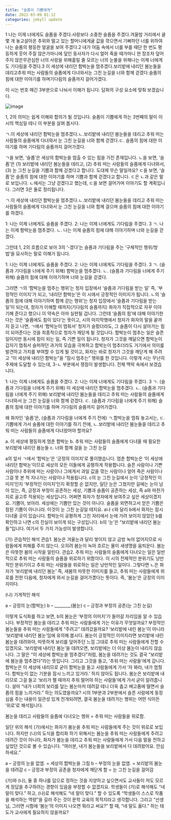 ```yaml
---
title: "슬픔이 기쁨에게"
date: 2022-03-09 01:12
categories: jekyll update
---
```


1
나는 이제 너에게도 슬픔을 주겠다.사랑보다 소중한 슬픔을 주겠다.겨울밤 거리에서 귤 몇 개 놓고살아온 추위와 떨고 있는 할머니에게귤 값을 깎으면서 기뻐하던 너를 위하여나는 슬픔의 평등한 얼굴을 보여 주겠다.2
내가 어둠 속에서 너를 부를 때단 한 번도 평등하게 웃어 주질 않은가마니에 덮인 동사자가 다시 얼어 죽을 때가마니 한 장조차 덮어주지 않은무관심한 너의 사랑을 위해흘릴 줄 모르는 너의 눈물을 위해나는 이제 너에게도 기다림을 주겠다.3
이 세상에 내리던 함박눈을 멈추겠다.보리밭에 내리던 봄눈들을 데리고추워 떠는 사람들의 슬픔에게 다녀와서눈 그친 눈길을 너와 함께 걷겠다.슬픔의 힘에 대한 이야기를 하며기다림의 슬픔까지 걸어가겠다.

이 시는 번호 매긴 3부분으로 나눠서 이해가 됩니다. 담화의 구성 요소에 맞춰 보겠습니다.

![image](http://zipnumsa.github.io/media/sad.png)


1, 2의 의미는 쉽게 이해와 합의가 될 것입니다. 슬픔이 기쁨에게 하는 3번째의 말이 이 시의 핵심일 테니 이 부분을 살펴 봅시다. 

ㄱ.이 세상에 내리던 함박눈을 멈추겠다.ㄴ.보리밭에 내리던 봄눈들을 데리고 추워 떠는 사람들의 슬픔에게 다녀와서 눈 그친 눈길을 너와 함께 걷겠다.ㄷ. 슬픔의 힘에 대한 이야기를 하며 기다림의 슬픔까지 걸어가겠다.

ㄱ을 보면, ‘슬픔’은 세상의 함박눈을 멈출 수 있는 힘을 가진 존재입니다.
ㄴ을 보면, ‘슬픔’은 (1) 보리밭에 내리던 봄눈들을 데리고, (2) 추워 떠는 사람들의 슬픔에게 다녀와서, (3) 눈 그친 눈길을 기쁨과 함께 걷겠다고 합니다. 도대체 무슨 말일까요?
ㄷ을 보면, ‘슬픔’은 슬픔의 힘에 대한 이야기를 하며 기쁨과 함께 걷겠다고 합니다. ㄷ은 ㄴ과 같은 말로 보입니다. ㄴ에서는 그냥 걷겠다고 했는데, ㄷ을 보면 걸어가며 이야기도 할 계획입니다. 그러면 3은 둘로 정리됩니다.

ㄱ.이 세상에 내리던 함박눈을 멈추겠다.ㄴ.보리밭에 내리던 봄눈들을 데리고 추워 떠는 사람들의 슬픔에게 다녀와서 눈 그친 눈길을 너와 함께 걸으며 슬픔의 힘에 대한 이야기를 하겠다.

1: 나는 이제 너에게도 슬픔을 주겠다.
2: 나는 이제 너에게도 기다림을 주겠다.
3
ㄱ. 나는 이제 함박눈을 멈추겠다.
ㄴ. 나는 이제 슬픔의 힘에 대해 이야기하며 너와 눈길을 걷겠다.

그런데 1, 2의 흐름으로 보아 3의 ‘-겠다’는 슬픔과 기다림을 주는 ‘구체적인 행위/방법’을 묘사하는 말로 이해가 됩니다.

1: 나는 이제 너에게도 슬픔을 주겠다.
2: 나는 이제 너에게도 기다림을 주겠다.
3
ㄱ. (슬픔과 기다림을 너에게 주기 위해) 함박눈을 멈추겠다.
ㄴ. (슬픔과 기다림을 너에게 주기 위해) 슬픔의 힘에 대해 이야기하며 너와 눈길을 걷겠다.

그러면 ㄱ의 ‘함박눈을 멈추는 행위’는 청자 입장에서 ‘슬픔과 기다림을 받는 일’ 즉, ‘부정적인 이미지’가 되고, ‘내리던 함박눈’은 이 시에서 긍정적인 이미지가 됩니다.
ㄴ의 ‘슬픔의 힘에 대해 이야기하며 함께 걷는 행위’는 청자 입장에서 ‘슬픔과 기다림을 받는 일’이 되는데, 청자가 이해할 때까지(기다림의 슬픔까지) 화자가 직접적으로 자꾸 이야기해 준다고 했으니 이 약속은 아마 실현될 겁니다.
그런데 ‘슬픔의 힘’에 대해 이야기한다는 것은 ‘슬픔에도 힘이 있다’는 뜻이고, 시의 마지막행에서 청자가 화자의 말을 끝까지 듣고 나면, ㄱ에서 ‘함박눈이 멈춰서’ 청자가 슬펐더라도, 그 슬픔이 다시 살아가는 힘이 되어준다는 것을 최종적으로 청자가 깨닫게 될 것입니다. 함박눈이 멈추는 일은 슬픈 일이지만 동시에 힘이 되는 일, 즉 기쁜 일이 됩니다. 청자가 그것을 깨달으면 함박눈이 갑자기 멈춰서 슬퍼하던 과거의 모습을 극복하고 합박눈이 멈추더라도 거기에서 의미를 발견하고 가치를 부여할 수 있게 될 것이고, 화자는 바로 청자가 그것을 깨닫게 해 주려고 “이 세상에 내리던 함박눈”을 “잠시 멈추는” 행위를 한 것입니다.
이렇게 시는 무난히 주제에 도달할 수 있는데, 3-ㄴ 부분에서 쟁점이 발생합니다.
전체 맥락 속에서 보겠습니다.

1: 나는 이제 너에게도 슬픔을 주겠다.
2: 나는 이제 너에게도 기다림을 주겠다.
3
ㄱ. (슬픔과 기다림을 너에게 주기 위해) 이 세상에 내리던 함박눈을 멈추겠다.
ㄴ. (슬픔과 기다림을 너에게 주기 위해) 보리밭에 내리던 봄눈들을 데리고 추워 떠는 사람들의 슬픔에게 다녀와서 눈 그친 눈길을 너와 함께 걷겠다.
ㄷ. (슬픔과 기다림을 너에게 주기 위해) 슬픔의 힘에 대한 이야기를 하며 기다림의 슬픔까지 걸어가겠다.

왜 화자인 ‘슬픔’은, (슬픔과 기다림을 너에게 주기 전에) ㄱ.함박눈을 멈춰 놓고서는, ㄷ.기쁨에게 가서 슬픔에 대한 이야기를 하기 전에, ㄴ.보리밭에 내리던 봄눈들을 데리고 추워 떠는 사람들의 슬픔에게 다녀왔어야 할까요?

a. 이 세상에 평등하게 멈춘 함박눈
b. 추워 떠는 사람들의 슬픔에게 다녀올 때 필요한 보리밭에 내리던 봄눈들 
c. 너와 함께 걸을 눈 그친 눈길

a의 앞서 ㄱ에서 ‘함박눈’은 ‘긍정의 이미지’로 풀이했습니다. 멈춘 함박눈은 ‘이 세상에 내리던 함박눈’이므로 세상의 모든 이들에게 공평하게 작용합니다. 슬픈 사람이나 기쁜 사람이나 추위에 떠는 사람이나 그에게서 과일 값을 깎는 사람이나 얼어 죽은 사람이나 그걸 못 본 척 지나가는 사람이나 적용됩니다.
c의 눈 그친 눈길에서 눈이 ‘긍정적인 이미지’인지 ‘부정적인 이미지’인지 확정할 순 없지만, 일단 눈은 그쳤지만 길에는 눈이 남아 있는, 즉, 긍정과 부정이 공존하는 세상, 기쁨과 슬픔이 공존하는 세상, 즉 a와 마찬가지로 골고루 적용되는 세상입니다. 어쩌면 화자가 청자에게 보여주고 싶은 세상이겠지요. 기쁨아, 보아라. 세상에는 기쁨만 있는 것이 아니다. 슬픔을 외면하고서 얻은 기쁨은 참된 기쁨이 아니니라. 이것이 눈 그친 눈길일 테지요.
a나 c와 달리 b에서 화자는 잠시 다녀올 곳이 있습니다. 함박눈이 공평하게 그친 자리에서 눈에 가려 보이지 않았던 b를 확인하고 나면 c의 진실이 보이게 되는 구성입니다. 
b의 ‘눈’은 “보리밭에 내리던 봄눈들”입니다. 여기서 두 가지 가능성이 발생합니다.

(가) 관습적인 해석
관습1. 봄눈은 겨울눈과 달리 쌓이지 않고 금방 녹아 없어지므로 사람들에게 피해를 주지 않는다. 오히려 봄눈이 녹아 흐르는 물이 새생명을 움틔운다. 봄눈은 따뜻한 봄의 시작을 알린다.
관습2. 추워 떠는 사람들의 슬픔에게 다녀오는 일은 일반적으로 추워 떠는 사람들의 슬픔을 위로하기 위함이다. 이 시의 전체적인 분위기도 낭만적인 분위기이고 추워 떠는 사람들을 위로하는 일은 낭만적인 일이다.
그렇다면 ㄴ은 화자가 ‘보리밭에 내리던 봄눈’ 즉, 새봄의 따뜻한 이미지를 들고, 추워 떠는 사람들에게 위로를 전한 다음에, 청자에게 와서 눈길을 걸어가곘다는 뜻이다. 
즉, ‘봄눈’은 긍정의 이미지이다.

(나) 기게적인 해석

a – 긍정의 눈(함박눈)
b – ________(봄눈)
c – 긍정과 부정의 공존(눈 그친 눈길)

이렇게 도식화를 하고 보면, b의 봄눈은 ‘부정의 이미지’가 들어갈 자리임을 알 수 있습니다. 부정적인 봄눈을 데리고 추워 떠는 사람들에게 가는 이유가 무엇일까요? 부정적인 봄눈들을 추워 떠는 사람들에게 “주려고” 데려갔을까요? 
‘보리밭에 내린 봄눈’이 아니라 ‘보리밭에 내리던 봄눈’임에 유의해 봅시다. 봄눈이 긍정적인 이미지라면 보리밭에 내린 봄눈을 데려와야, 따뜻하게 보리를 덮어주던 느낌 그대로 추워 떠는 사람들에게 전할 수 있겠지요. ‘보리밭에 내리던 봄눈’을 데려오면, 보리밭에는 더 이상 봄눈이 내리지 않습니다. 그 말은 “이 세상에 함박눈을 멈추겠다”처럼, 봄눈을 데려가는 것도 결국 “보리밭에 봄눈을 멈추겠다”라는 뜻입니다.
그리고 그것을 들고, ‘추워 떠는 사람들’에게 갑니다. 함박눈은 이 세상에 내리므로 굳이 함박눈을 들고 사람들에게 가서 ‘자 봐라, 내가 멈췄다. 함박눈이 없는 기분을 잠시 느끼고 있거라.’ 하지 않아도 됩니다. 봄눈은 보리밭에 내리므로 그걸 들고 ‘보리가 팰 때까지 추워 떨어야 하는 사람들’에게 가서 굳이 알려줍니다. 설마 “내가 너희의 보리를 덮는 봄눈마저 데려갈 테니 더욱 춥고 배고픔에 떨면서 슬픔의 힘을 느끼거라.” 하는 의도였을까요? 
시의 1부분과 2부분에서 슬픈 사람에게 동정심을 주는 내용이 일관성 있게 전개되려면, 결국 봄눈을 데려가는 행위는 어떤 식이든 ‘위로’로 해석됩니다.

봄눈을 데리고 사람들의 슬픔에 다녀오는 행위 = 추워 떠는 사람들을 위로함.

일단 위의 해석 (가)에서는 화자가 봄눈을 추워 떠는 사람들에게 주는 것이 위로로 보입니다.
하지만 (나)의 도식을 합리화 하기 위해서는 봄눈을 추워 떠는 사람들에게 주려고 데려간 것이 아니라, 화자가 봄눈을 데리고 추워 떠는 사람들에게 가서 다음 말을 전하고 싶었던 것으로 볼 수 있습니다.
“여러분, 내가 봄눈들을 보리밭에서 다 데려왔어요. 안심하세요.”

a – 긍정의 눈을 없앰. = 세상의 합박눈을 그침
b – 부정의 눈을 없앰. = 보리밭의 봄눈을 데려감
c – 긍정과 부정의 공존을 청자에게 깨닫게 함 = 눈 그친 눈길을 걸어감

(가)와 (나), 둘 중 하나를 답으로 정하는 것을 지양하고 싶으면서도 교사들이 저도 모르게 정답을 추구하려는 경향이 있음을 부정할 수 없겠지요. 학생들이 (가)로 해석해도 “네 말이 맞다.” 하고, (나)로 해석해도 “네 말이 맞다.” 할 수 있도록 “학생들이 스스로 작품을 해석하는 역량”을 길러 주는 것이 문학 교육의 목적지라고 생각합니다. 그리고 “선생님, 그러면 시험에 ‘봄눈’의 이미지 나오면 뭐라고 써요?” 할 때, “네 말도 옳다.” 하는 태도가 교사에게 필요하지 않을까요?

